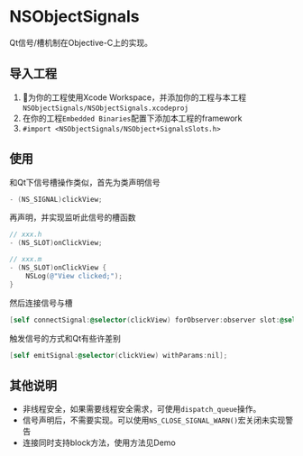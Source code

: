 # NSObjectSignals

Qt信号/槽机制在Objective-C上的实现。

## 导入工程
1. 为你的工程使用Xcode Workspace，并添加你的工程与本工程`NSObjectSignals/NSObjectSignals.xcodeproj`
2. 在你的工程`Embedded Binaries`配置下添加本工程的framework
3. `#import <NSObjectSignals/NSObject+SignalsSlots.h>`

## 使用

和Qt下信号槽操作类似，首先为类声明信号

``` Objective-C
- (NS_SIGNAL)clickView;
```

再声明，并实现监听此信号的槽函数

```Objective-C
// xxx.h
- (NS_SLOT)onClickView;

// xxx.m
- (NS_SLOT)onClickView {
    NSLog(@"View clicked;");
}
```

然后连接信号与槽

```Objective-C
[self connectSignal:@selector(clickView) forObserver:observer slot:@selector(onClickView)];
```

触发信号的方式和Qt有些许差别
```Objective-C
[self emitSignal:@selector(clickView) withParams:nil];
```

## 其他说明

- 非线程安全，如果需要线程安全需求，可使用`dispatch_queue`操作。
- 信号声明后，不需要实现。可以使用`NS_CLOSE_SIGNAL_WARN()`宏关闭未实现警告
- 连接同时支持block方法，使用方法见Demo